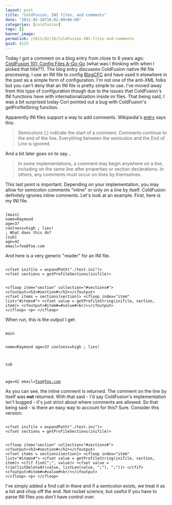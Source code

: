 ```yaml
---
layout: post
title: "ColdFusion, INI files, and comments"
date: "2011-02-16T18:02:00+06:00"
categories: [coldfusion]
tags: []
banner_image: 
permalink: /2011/02/16/ColdFusion-INI-files-and-comments
guid: 4125
---
```


Today I got a comment on a blog entry from close to 6 years ago: <a href="http://www.raymondcamden.com/index.cfm/2005/8/26/ColdFusion-101-Config-Files-AGoGo">ColdFusion 101: Config Files A-Go-Go</a> (what was I thinking with when I picked that title??). The blog entry discusses ColdFusion native INI file processing. I use an INI file to config <a href="http://blogcfc.riaforge.org">BlogCFC</a> and have used it elsewhere in the past as a simple form of configuration. I'm not one of the anti-XML folks but you can't deny that an INI file is pretty simple to use. I've moved away from this type of configuration though due to the issues that ColdFusion's INI functions have with internationalization inside ini files. That being said, I was a bit surprised today Cori pointed out a bug with ColdFusion's getProfileString function.

<p>
<!--more-->
Apparently INI files support a way to add comments. Wikipedia's <a href="http://en.wikipedia.org/wiki/INI_file">entry</a> says this:

<p>

<blockquote>
Semicolons (;) indicate the start of a comment. Comments continue to the end of the line. Everything between the semicolon and the End of Line is ignored.
</blockquote>

<p>

And a bit later goes on to say...

<p>

<blockquote>
In some implementations, a comment may begin anywhere on a line, including on the same line after properties or section declarations. In others, any comments must occur on lines by themselves.
</blockquote>

<p>

This last point is important. Depending on your implementation, you may allow for semicolon comments "inline" or only on a line by itself. ColdFusion definitely ignores inline comments. Let's look at an example. First, here is my INI file.

<p>

<code>
[main]
name=Raymond
age=37
coolness=high ; lies!
; What does this do?
[sub]
age=42
email=foo@foo.com
</code>

<p>

And here is a very generic "reader" for an INI file.

<p>

<code>
&lt;cfset inifile = expandPath("./test.ini")&gt;
&lt;cfset sections = getProfileSections(inifile)&gt;

&lt;cfloop item="section" collection="#sections#"&gt;
	&lt;cfoutput&gt;&lt;h2&gt;#section#&lt;/h2&gt;&lt;/cfoutput&gt;	
	&lt;cfset items = sections[section]&gt;
	&lt;cfloop index="item" list="#items#"&gt;
		&lt;cfset value = getProfileString(inifile, section, item)&gt;
		&lt;cfoutput&gt;#item#=#value#&lt;br/&gt;&lt;/cfoutput&gt;
	&lt;/cfloop&gt;
	&lt;p&gt;
&lt;/cfloop&gt;
</code>

<p>

When run, this is the output I get:

<p>

<code>
main

name=Raymond
age=37
coolness=high ; lies!

sub

age=42
email=foo@foo.com
</code>

<p>

As you can see, the inline comment is returned. The comment on the line by itself was <b>not</b> returned. With that said - I'd say ColdFusion's implementation isn't bugged - it's just strict about where comments are allowed. So that being said - is there an easy way to account for this? Sure. Consider this version:

<p>

<code>
&lt;cfset inifile = expandPath("./test.ini")&gt;
&lt;cfset sections = getProfileSections(inifile)&gt;

&lt;cfloop item="section" collection="#sections#"&gt;
	&lt;cfoutput&gt;&lt;h2&gt;#section#&lt;/h2&gt;&lt;/cfoutput&gt;	
	&lt;cfset items = sections[section]&gt;
	&lt;cfloop index="item" list="#items#"&gt;
		&lt;cfset value = getProfileString(inifile, section, item)&gt;
		&lt;cfif find(";", value)&gt;
			&lt;cfset value = trim(listDeleteAt(value, listLen(value, ";"), ";"))&gt;
		&lt;/cfif&gt;
		&lt;cfoutput&gt;#item#=#value#&lt;br/&gt;&lt;/cfoutput&gt;
	&lt;/cfloop&gt;
	&lt;p&gt;
&lt;/cfloop&gt;
</code>

<p>

I've simply added a find call in there and if a semicolon exists, we treat it as a list and chop off the end. Not rocket science, but useful if you have to parse INI files you don't have control over.